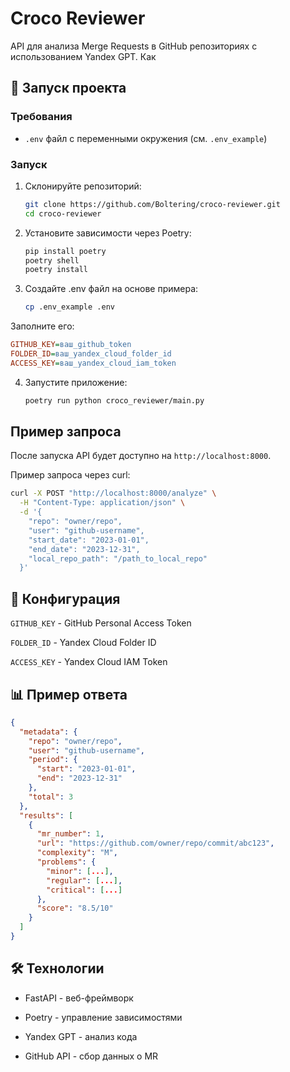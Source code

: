 # Croco Reviewer

API для анализа Merge Requests в GitHub репозиториях с использованием Yandex GPT.
Как 

## 🚀 Запуск проекта

### Требования
- `.env` файл с переменными окружения (см. `.env_example`)

### Запуск 
1. Склонируйте репозиторий:
   ```bash
   git clone https://github.com/Boltering/croco-reviewer.git
   cd croco-reviewer
   
2. Установите зависимости через Poetry:
   ```bash
   pip install poetry
   poetry shell
   poetry install
   ```

3. Создайте .env файл на основе примера:
    ```bash
   cp .env_example .env
   
Заполните его:
   ```ini
   GITHUB_KEY=ваш_github_token
   FOLDER_ID=ваш_yandex_cloud_folder_id
   ACCESS_KEY=ваш_yandex_cloud_iam_token
   ```

4. Запустите приложение:
    ```bash
   poetry run python croco_reviewer/main.py

## Пример запроса
После запуска API будет доступно на `http://localhost:8000`.

Пример запроса через curl:

   ```bash
   curl -X POST "http://localhost:8000/analyze" \
     -H "Content-Type: application/json" \
     -d '{
       "repo": "owner/repo",
       "user": "github-username",
       "start_date": "2023-01-01",
       "end_date": "2023-12-31",
       "local_repo_path": "/path_to_local_repo"
     }'
   ```

## 🔧 Конфигурация
`GITHUB_KEY` - GitHub Personal Access Token

`FOLDER_ID` - Yandex Cloud Folder ID

`ACCESS_KEY` - Yandex Cloud IAM Token

## 📊 Пример ответа
```json
{
  "metadata": {
    "repo": "owner/repo",
    "user": "github-username",
    "period": {
      "start": "2023-01-01",
      "end": "2023-12-31"
    },
    "total": 3
  },
  "results": [
    {
      "mr_number": 1,
      "url": "https://github.com/owner/repo/commit/abc123",
      "complexity": "M",
      "problems": {
        "minor": [...],
        "regular": [...],
        "critical": [...]
      },
      "score": "8.5/10"
    }
  ]
}
```

## 🛠 Технологии
- FastAPI - веб-фреймворк

- Poetry - управление зависимостями

- Yandex GPT - анализ кода

- GitHub API - сбор данных о MR
